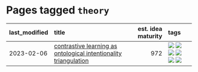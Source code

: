 # Pages tagged `theory`

|last_modified|title|est. idea maturity|tags
|:---|:---|---:|:---|
|2023-02-06|[contrastive learning as ontological intentionality triangulation](../contrastive_learning_as_ontological_intentionality_triangulation.md)|972|[![](https://img.shields.io/badge/tag-meta-b25b5)](../tags/meta.md) [![](https://img.shields.io/badge/tag-philosophy-dad82b)](../tags/philosophy.md) [![](https://img.shields.io/badge/tag-semiotics-76bb24)](../tags/semiotics.md) [![](https://img.shields.io/badge/tag-synesthesia-496a1)](../tags/synesthesia.md) [![](https://img.shields.io/badge/tag-theory-683f3)](../tags/theory.md) [![](https://img.shields.io/badge/tag-wip-b7fb0)](../tags/wip.md)|